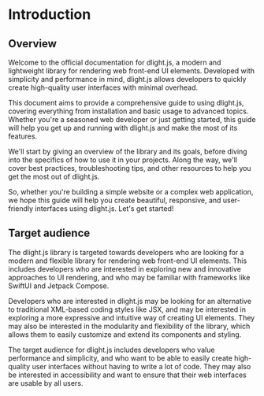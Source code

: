 # Introduction
## Overview

Welcome to the official documentation for dlight.js, a modern and lightweight library for rendering web front-end UI elements. Developed with simplicity and performance in mind, dlight.js allows developers to quickly create high-quality user interfaces with minimal overhead.

This document aims to provide a comprehensive guide to using dlight.js, covering everything from installation and basic usage to advanced topics. Whether you're a seasoned web developer or just getting started, this guide will help you get up and running with dlight.js and make the most of its features.

We'll start by giving an overview of the library and its goals, before diving into the specifics of how to use it in your projects. Along the way, we'll cover best practices, troubleshooting tips, and other resources to help you get the most out of dlight.js.

So, whether you're building a simple website or a complex web application, we hope this guide will help you create beautiful, responsive, and user-friendly interfaces using dlight.js. Let's get started!

## Target audience

The dlight.js library is targeted towards developers who are looking for a modern and flexible library for rendering web front-end UI elements. This includes developers who are interested in exploring new and innovative approaches to UI rendering, and who may be familiar with frameworks like SwiftUI and Jetpack Compose.

Developers who are interested in dlight.js may be looking for an alternative to traditional XML-based coding styles like JSX, and may be interested in exploring a more expressive and intuitive way of creating UI elements. They may also be interested in the modularity and flexibility of the library, which allows them to easily customize and extend its components and styling.

The target audience for dlight.js includes developers who value performance and simplicity, and who want to be able to easily create high-quality user interfaces without having to write a lot of code. They may also be interested in accessibility and want to ensure that their web interfaces are usable by all users.